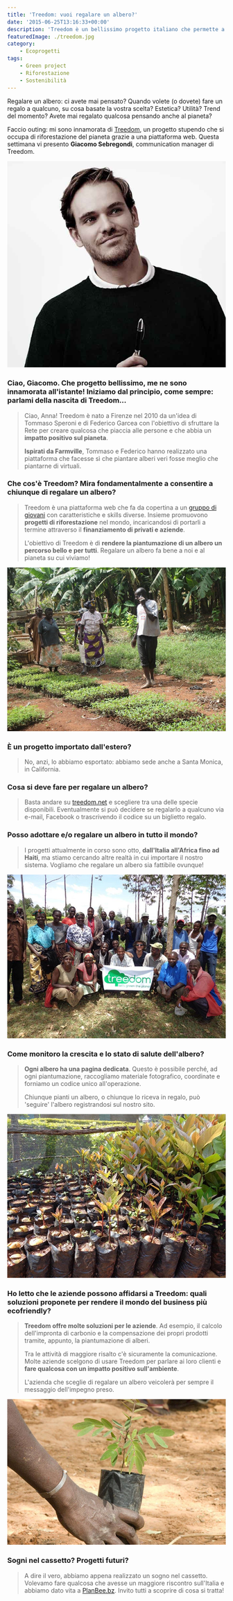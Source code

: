 ```yaml
---
title: 'Treedom: vuoi regalare un albero?'
date: '2015-06-25T13:16:33+00:00'
description: 'Treedom è un bellissimo progetto italiano che permette a chiunque di fare una cosa bellissima nei confronti dell'ambiente: regalare un albero. '
featuredImage: ./treedom.jpg
category:
    - Ecoprogetti
tags:
    - Green project
    - Riforestazione
    - Sostenibilità
---
```


Regalare un albero: ci avete mai pensato?
Quando volete (o dovete) fare un regalo a qualcuno, su cosa basate la vostra scelta? Estetica? Utilità? Trend del momento?
Avete mai regalato qualcosa pensando anche al pianeta?

Faccio outing: mi sono innamorata di [Treedom](http://www.treedom.net/it/tropicalpizza), un progetto stupendo che si occupa di riforestazione del pianeta grazie a una piattaforma web.
Questa settimana vi presento **Giacomo Sebregondi**, communication manager di Treedom.

![Giacomo Sebregondi](./giacomo.jpg)

### Ciao, Giacomo. Che progetto bellissimo, me ne sono innamorata all'istante! Iniziamo dal principio, come sempre: parlami della nascita di Treedom...

> Ciao, Anna! Treedom è nato a Firenze nel 2010 da un'idea di Tommaso Speroni e di Federico Garcea con l'obiettivo di sfruttare la Rete per creare qualcosa che piaccia alle persone e che abbia un **impatto positivo sul pianeta**.
>
> **Ispirati da Farmville**, Tommaso e Federico hanno realizzato una piattaforma che facesse sì che piantare alberi veri fosse meglio che piantarne di virtuali.

### Che cos'è Treedom? Mira fondamentalmente a consentire a chiunque di regalare un albero?

> Treedom è una piattaforma web che fa da copertina a un [gruppo di giovani](http://www.treedom.net/it/page/about_us) con caratteristiche e skills diverse. Insieme promuovono **progetti di riforestazione** nel mondo, incaricandosi di portarli a termine attraverso il **finanziamento di privati e aziende**.
>
> L'obiettivo di Treedom è di **rendere la piantumazione di un albero un percorso bello e per tutti**. Regalare un albero fa bene a noi e al pianeta su cui viviamo!

![Progetto di riforestazione in Kenya.](./treedom-2.jpg)

### È un progetto importato dall'estero?

> No, anzi, lo abbiamo esportato: abbiamo sede anche a Santa Monica, in California.

### Cosa si deve fare per regalare un albero?

> Basta andare su [treedom.net](http://www.treedom.net/it/tropicalpizza) e scegliere tra una delle specie disponibili. Eventualmente si può decidere se regalarlo a qualcuno via e-mail, Facebook o trascrivendo il codice su un biglietto regalo.

### Posso adottare e/o regalare un albero in tutto il mondo?

> I progetti attualmente in corso sono otto, **dall'Italia all'Africa fino ad Haiti**, ma stiamo cercando altre realtà in cui importare il nostro sistema. Vogliamo che regalare un albero sia fattibile ovunque!

![Progetto di riforestazione in Kenya.](./treedom-4.jpg)

### Come monitoro la crescita e lo stato di salute dell'albero?

> **Ogni albero ha una pagina dedicata**. Questo è possibile perché, ad ogni piantumazione, raccogliamo materiale fotografico, coordinate e forniamo un codice unico all'operazione.
>
> Chiunque pianti un albero, o chiunque lo riceva in regalo, può 'seguire' l'albero registrandosi sul nostro sito.

![Progetto di riforestazione in Kenya.](./treedom-3.jpg)

### Ho letto che le aziende possono affidarsi a Treedom: quali soluzioni proponete per rendere il mondo del business più ecofriendly?

> **Treedom offre molte soluzioni per le aziende**. Ad esempio, il calcolo dell'impronta di carbonio e la compensazione dei propri prodotti tramite, appunto, la piantumazione di alberi.
>
> Tra le attività di maggiore risalto c'è sicuramente la comunicazione. Molte aziende scelgono di usare Treedom per parlare ai loro clienti e **fare qualcosa con un impatto positivo sull'ambiente**.
>
> L'azienda che sceglie di regalare un albero veicolerà per sempre il messaggio dell'impegno preso.

![Progetto di riforestazione in Kenya.](./treedom-1.jpg)

### Sogni nel cassetto? Progetti futuri?

> A dire il vero, abbiamo appena realizzato un sogno nel cassetto. Volevamo fare qualcosa che avesse un maggiore riscontro sull'Italia e abbiamo dato vita a [PlanBee.bz](http://www.planbee.bz/it/). Invito tutti a scoprire di cosa si tratta!
